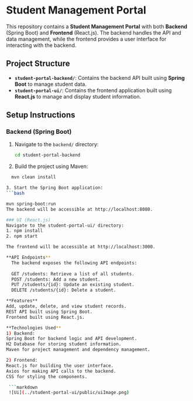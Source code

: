 # Student Management Portal

This repository contains a **Student Management Portal** with both **Backend** (Spring Boot) and **Frontend** (React.js). The backend handles the API and data management, while the frontend provides a user interface for interacting with the backend.

## Project Structure

- **`student-portal-backend/`**: Contains the backend API built using **Spring Boot** to manage student data.
- **`student-portal-ui/`**: Contains the frontend application built using **React.js** to manage and display student information.

## Setup Instructions

### Backend (Spring Boot)

1. Navigate to the `backend/` directory:

   ```bash
   cd student-portal-backend

2. Build the project using Maven:

  ```bash
    mvn clean install

3. Start the Spring Boot application:
  ```bash

  mvn spring-boot:run
  The backend will be accessible at http://localhost:8080.

### UI (React.js)
  Navigate to the student-portal-ui/ directory:
  1. npm install
  2. npm start
  
  The frontend will be accessible at http://localhost:3000.

**API Endpoints**
    The backend exposes the following API endpoints:
    
    GET /students: Retrieve a list of all students.
    POST /students: Add a new student.
    PUT /students/{id}: Update an existing student.
    DELETE /students/{id}: Delete a student.

**Features**
  Add, update, delete, and view student records.
  REST API built using Spring Boot.
  Frontend built using React.js.

**Technologies Used**
  1) Backend:
  Spring Boot for backend logic and API development.
  H2 Database for storing student information.
  Maven for project management and dependency management.

  2) Frontend:
  React.js for building the user interface.
  Axios for making API calls to the backend.
  CSS for styling the components.

   ```markdown
   ![Ui](../student-portal-ui/public/uiImage.png)
